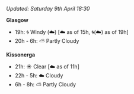 *Updated: Saturday 9th April 18:30*

**Glasgow**

* 19h: :cyclone: Windy (:cloud:) [:cloud: as of 15h, :cyclone:(:cloud:) as of 19h]
* 20h - 6h: :partly_sunny: Partly Cloudy

**Kissonerga**

* 21h: :sunny: Clear [:cloud: as of 11h]
* 22h - 5h: :cloud: Cloudy
* 6h - 8h: :partly_sunny: Partly Cloudy
